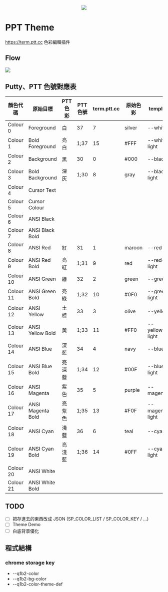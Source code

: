 <p align="center">
    <img src="https://github.com/Petingo/ptt-theme/raw/master/example.png">
</p>

# PPT Theme
https://term.ptt.cc 色彩編輯插件

## Flow
![](https://github.com/Petingo/ptt-theme/raw/master/flow.jpg)

## Putty、PTT 色號對應表
| 顏色代碼  | 原始目標          | PTT 色彩 | PTT 色號 | term.ptt.cc | 原始色彩 | template      |
| --------- | ----------------- | -------- | -------- | ----------- | -------- | ------------- |
| Colour 0  | Foreground        | 白       | 37       | 7           | silver   | --white         |
| Colour 1  | Bold Foreground   | 亮白     | 1;37     | 15          | #FFF     | --white-light   |
| Colour 2  | Background        | 黑       | 30       | 0           | #000     | --black         |
| Colour 3  | Bold Background   | 深灰     | 1;30     | 8           | gray     | --black-light   |
| Colour 4  | Cursor Text       |          |          |             |          |               |
| Colour 5  | Cursor Colour     |          |          |             |          |               |
| Colour 6  | ANSI Black        |          |          |             |          |               |
| Colour 7  | ANSI Black Bold   |          |          |             |          |               |
| Colour 8  | ANSI Red          | 紅       | 31       | 1           | maroon   | --red           |
| Colour 9  | ANSI Red Bold     | 亮紅     | 1;31     | 9           | red      | --red-light     |
| Colour 10 | ANSI Green        | 綠       | 32       | 2           | green    | --green         |
| Colour 11 | ANSI Green Bold   | 亮綠     | 1;32     | 10          | \#0F0    | --green-light   |
| Colour 12 | ANSI Yellow       | 土棕     | 33       | 3           | olive    | --yellow        |
| Colour 13 | ANSI Yellow Bold  | 黃       | 1;33     | 11          | \#FF0    | --yellow-light  |
| Colour 14 | ANSI Blue         | 深藍     | 34       | 4           | navy     | --blue          |
| Colour 15 | ANSI Blue Bold    | 亮深藍   | 1;34     | 12          | \#00F    | --blue-light    |
| Colour 16 | ANSI Magenta      | 紫色     | 35       | 5           | purple   | --magenta       |
| Colour 17 | ANSI Magenta Bold | 亮紫色   | 1;35     | 13          | \#F0F    | --magenta-light |
| Colour 18 | ANSI Cyan         | 淺藍     | 36       | 6           | teal     | --cyan          |
| Colour 19 | ANSI Cyan Bold    | 亮淺藍   | 1;36     | 14          | \#0FF    | --cyan-light    |
| Colour 20 | ANSI White        |          |          |             |          |               |
| Colour 21 | ANSI White Bold   |          |          |             |          |               |

## TODO
- [ ] 把存進去的東西改成 JSON (SP_COLOR_LIST / SP_COLOR_KEY / ...)
- [ ] Theme Demo
- [ ] 白底背景優化

## 程式結構
### chrome storage key
- --q1b2-color
- --q1b2-bg-color
- --q1b2-color-theme-def
